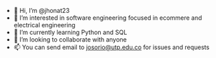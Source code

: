 - 👋 Hi, I’m @jhonat23
- 👀 I’m interested in software engineering focused in ecommere and electrical engineering
- 🌱 I’m currently learning Python and SQL
- 💞️ I’m looking to collaborate with anyone
- 📫 You can send email to josorio@utp.edu.co for issues and requests

<!---
jhonat23/jhonat23 is a ✨ special ✨ repository because its `README.md` (this file) appears on your GitHub profile.
You can click the Preview link to take a look at your changes.
--->
